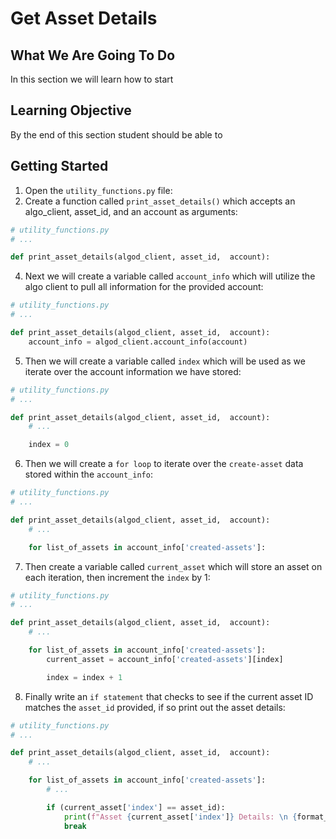 # Get Asset Details

## What We Are Going To Do

In this section we will learn how to start 

## Learning Objective

By the end of this section student should be able to

## Getting Started
1. Open the `utility_functions.py` file:
2. Create a function called `print_asset_details()` which accepts an algo_client, asset_id, and an account as arguments:
```python
# utility_functions.py
# ...

def print_asset_details(algod_client, asset_id,  account):
```
4. Next we will create a variable called `account_info` which will utilize the algo client to pull all information for the provided account:
```python
# utility_functions.py
# ...

def print_asset_details(algod_client, asset_id,  account):
    account_info = algod_client.account_info(account)
```
5. Then we will create a variable called `index` which will be used as we iterate over the account information we have stored:
```python
# utility_functions.py
# ...

def print_asset_details(algod_client, asset_id,  account):
    # ...

    index = 0
```
6. Then we will create a `for loop` to iterate over the `create-asset` data stored within the `account_info`:
```python
# utility_functions.py
# ...

def print_asset_details(algod_client, asset_id,  account):
    # ...

    for list_of_assets in account_info['created-assets']:
```
7. Then create a variable called `current_asset` which will store an asset on each iteration, then increment the `index` by 1:
```python
# utility_functions.py
# ...

def print_asset_details(algod_client, asset_id,  account):
    # ...

    for list_of_assets in account_info['created-assets']:
        current_asset = account_info['created-assets'][index]

        index = index + 1
```
8. Finally write an `if statement` that checks to see if the current asset ID matches the `asset_id` provided, if so print out the asset details:
```python
# utility_functions.py
# ...

def print_asset_details(algod_client, asset_id,  account):
    # ...

    for list_of_assets in account_info['created-assets']:
        # ...

        if (current_asset['index'] == asset_id):
            print(f"Asset {current_asset['index']} Details: \n {format_json_data(current_asset, True)}")
            break
```
